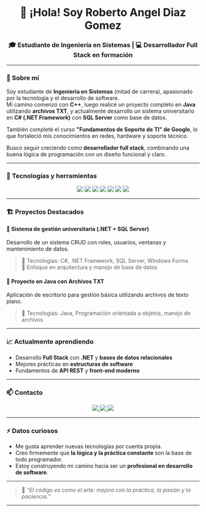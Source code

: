 <h1 align="center">👋 ¡Hola! Soy Roberto Angel Diaz Gomez</h1>

<h3 align="center">🎓 Estudiante de Ingeniería en Sistemas | 💻 Desarrollador Full Stack en formación</h3>

---

### 🚀 Sobre mí

Soy estudiante de **Ingeniería en Sistemas** (mitad de carrera), apasionado por la tecnología y el desarrollo de software.  
Mi camino comenzó con **C++**, luego realicé un proyecto completo en **Java** utilizando **archivos TXT**, y actualmente desarrollo un sistema universitario en **C# (.NET Framework)** con **SQL Server** como base de datos.

También completé el curso **"Fundamentos de Soporte de TI" de Google**, lo que fortaleció mis conocimientos en redes, hardware y soporte técnico.

Busco seguir creciendo como **desarrollador full stack**, combinando una buena lógica de programación con un diseño funcional y claro.

---

### 🧰 Tecnologías y herramientas

<p align="center">
  <!-- Lenguajes -->
  <img src="https://img.shields.io/badge/C++-00599C?style=for-the-badge&logo=cplusplus&logoColor=white"/>
  <img src="https://img.shields.io/badge/Java-ED8B00?style=for-the-badge&logo=java&logoColor=white"/>
  <img src="https://img.shields.io/badge/C%23-239120?style=for-the-badge&logo=c-sharp&logoColor=white"/>
  <img src="https://img.shields.io/badge/.NET_Framework-512BD4?style=for-the-badge&logo=dotnet&logoColor=white"/>
  <img src="https://img.shields.io/badge/SQL_Server-CC2927?style=for-the-badge&logo=microsoftsqlserver&logoColor=white"/>
  <img src="https://img.shields.io/badge/GitHub-181717?style=for-the-badge&logo=github&logoColor=white"/>
  <img src="https://img.shields.io/badge/Visual_Studio-5C2D91?style=for-the-badge&logo=visualstudio&logoColor=white"/>
</p>

---

### 🏗️ Proyectos Destacados

#### 🧩 Sistema de gestión universitaria (.NET + SQL Server)
Desarrollo de un sistema CRUD con roles, usuarios, ventanas y mantenimiento de datos.  
> 🔹 Tecnologías: C#, .NET Framework, SQL Server, Windows Forms  
> 🔹 Enfoque en arquitectura y manejo de base de datos  

#### 📁 Proyecto en Java con Archivos TXT
Aplicación de escritorio para gestión básica utilizando archivos de texto plano.  
> 🔹 Tecnologías: Java, Programación orientada a objetos, manejo de archivos  

---

### 📈 Actualmente aprendiendo
- Desarrollo **Full Stack** con **.NET** y **bases de datos relacionales**  
- Mejores prácticas en **estructuras de software**  
- Fundamentos de **API REST** y **front-end moderno**

---

### 📫 Contacto

<p align="center">
  <a href="mailto:robertoangel2223@gmail.com">
    <img src="https://img.shields.io/badge/Gmail-D14836?style=for-the-badge&logo=gmail&logoColor=white"/>
  </a>
  <a href="https://www.linkedin.com/in/roberto-angel-diaz-gomez-5422582ba">
    <img src="https://img.shields.io/badge/LinkedIn-0A66C2?style=for-the-badge&logo=linkedin&logoColor=white"/>
  </a>
  <a href="https://github.com/robertoangel">
    <img src="https://img.shields.io/badge/GitHub_Profile-181717?style=for-the-badge&logo=github&logoColor=white"/>
  </a>
</p>

---

### ⚡ Datos curiosos
- Me gusta aprender nuevas tecnologías por cuenta propia.  
- Creo firmemente que **la lógica y la práctica constante** son la base de todo programador.  
- Estoy construyendo mi camino hacia ser un **profesional en desarrollo de software**.

---

> 💬 *“El código es como el arte: mejora con la práctica, la pasión y la paciencia.”*

---


